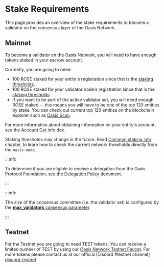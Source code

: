 # Stake Requirements

This page provides an overview of the stake requirements to become a validator
on the consensus layer of the Oasis Network.

## Mainnet

To become a validator on the Oasis Network, you will need to have enough
tokens staked in your escrow account.

Currently, you are going to need:

* 100 ROSE staked for your entity's registration since that is the
[staking thresholds].
* 100 ROSE staked for your validator node's registration since that is the
[staking thresholds].
* If you want to be part of the active validator set, you will need enough
ROSE staked --  this means you will have to be one of the top 120 entities
by stake. You can check out current top 120 entities on the blockchain explorer
such as [Oasis Scan].

For more information about obtaining information on your entity's account, see
the [Account Get Info] doc.

Staking thresholds may change in the future. Read [Common staking info] chapter,
to learn how to check the current network thresholds directly from the
`oasis-node`.

[staking thresholds]: ../../genesis-doc.md#staking-thresholds
[Oasis Scan]: https://www.oasisscan.com/validators
[Account Get Info]: ../../../general/manage-tokens/advanced/oasis-cli-tools/get-account-info.md
[Common staking info]: ../../../general/manage-tokens/advanced/oasis-cli-tools/common-staking-info.md

:::info

To determine if you are eligible to receive a delegation from the Oasis Protocol
Foundation, see the [Delegation Policy] document.

[Delegation Policy]: ../../../get-involved/delegation-policy.md

:::

:::info

The size of the consensus committee (i.e. the validator set) is configured by
the [**max_validators** consensus parameter].

[**max_validators** consensus parameter]: ../../genesis-doc.md#consensus

:::

## Testnet

For the Testnet you are going to need TEST tokens. You can receive a limited
number of TEST by using our [Oasis Network Testnet Faucet][faucet-testnet]. For
more tokens please contact us at our official [Discord #testnet channel]
[discord-testnet].

[faucet-testnet]: https://faucet.testnet.oasis.dev/
[discord-testnet]: https://discord.com/channels/748635004384313474/960599828662976522
